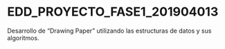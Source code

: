 # EDD_PROYECTO_FASE1_201904013
Desarrollo de “Drawing Paper”  utilizando las estructuras de datos y sus algoritmos.
